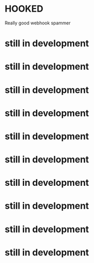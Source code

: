 # HOOKED

Really good webhook spammer

# still in development
# still in development
# still in development
# still in development
# still in development
# still in development
# still in development
# still in development
# still in development
# still in development
